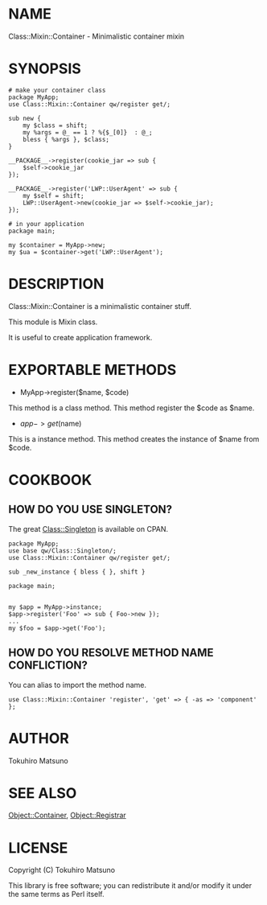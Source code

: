 # NAME

Class::Mixin::Container - Minimalistic container mixin

# SYNOPSIS

    # make your container class
    package MyApp;
    use Class::Mixin::Container qw/register get/;

    sub new {
        my $class = shift;
        my %args = @_ == 1 ? %{$_[0]}  : @_;
        bless { %args }, $class;
    }

    __PACKAGE__->register(cookie_jar => sub {
        $self->cookie_jar
    });

    __PACKAGE__->register('LWP::UserAgent' => sub {
        my $self = shift;
        LWP::UserAgent->new(cookie_jar => $self->cookie_jar);
    });

    # in your application
    package main;

    my $container = MyApp->new;
    my $ua = $container->get('LWP::UserAgent');

# DESCRIPTION

Class::Mixin::Container is a minimalistic container stuff.

This module is Mixin class.

It is useful to create application framework.

# EXPORTABLE METHODS

- MyApp->register($name, $code)

This method is a class method. This method register the $code as $name.

- $app->get($name)

This is a instance method. This method creates the instance of $name from $code.

# COOKBOOK

## HOW DO YOU USE SINGLETON?

The great [Class::Singleton](http://search.cpan.org/perldoc?Class::Singleton) is available on CPAN.

    package MyApp;
    use base qw/Class::Singleton/;
    use Class::Mixin::Container qw/register get/;

    sub _new_instance { bless { }, shift }

    package main;
    

    my $app = MyApp->instance;
    $app->register('Foo' => sub { Foo->new });
    ...
    my $foo = $app->get('Foo');

## HOW DO YOU RESOLVE METHOD NAME CONFLICTION?

You can alias to import the method name.

    use Class::Mixin::Container 'register', 'get' => { -as => 'component' };

# AUTHOR

Tokuhiro Matsuno <tokuhirom AAJKLFJEF GMAIL COM>

# SEE ALSO

[Object::Container](http://search.cpan.org/perldoc?Object::Container), [Object::Registrar](http://search.cpan.org/perldoc?Object::Registrar)

# LICENSE

Copyright (C) Tokuhiro Matsuno

This library is free software; you can redistribute it and/or modify
it under the same terms as Perl itself.